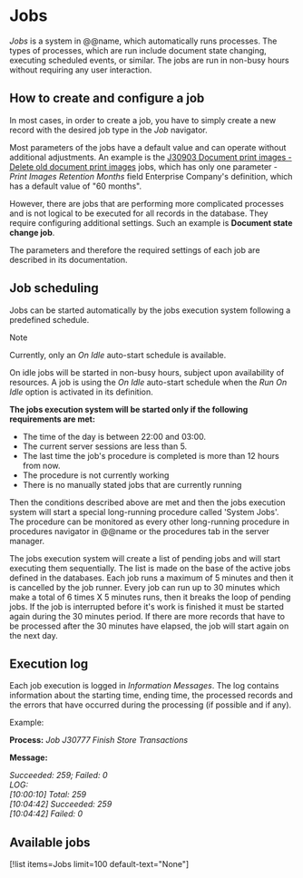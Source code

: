 # Jobs

*Jobs* is a system in @@name, which automatically runs processes. The types of processes, which are run include document state changing, executing scheduled events, or similar. The jobs are run in non-busy hours without requiring any user interaction.

## How to create and configure a job

In most cases, in order to create a job, you have to simply create a new record with the desired job type in the *Job* navigator.

Most parameters of the jobs have a default value and can operate without additional adjustments.
An example is the [J30903 Document print images - Delete old document print images](https://docs.erp.net/tech/advanced/jobs/J30903.html) jobs, which has only one parameter - *Print Images Retention Months* field Enterprise Company's definition, which has a default value of "60 months".

However, there are jobs that are performing more complicated processes and is not logical to be executed for all records in the database.
They require configuring additional settings. Such an example is **Document state change job**. 

The parameters and therefore the required settings of each job are described in its documentation.

## Job scheduling

Jobs can be started automatically by the jobs execution system following a predefined schedule.

> [!note]
> Currently, only an *On Idle* auto-start schedule is available. 
 
On idle jobs will be started in non-busy hours, subject upon availability of resources.
A job is using the *On Idle* auto-start schedule when the *Run On Idle* option is activated in its definition.

**The jobs execution system will be started only if the following requirements are met:**

- The time of the day is between 22:00 and 03:00.
- The current server sessions are less than 5.
- The last time the job's procedure is completed is more than 12 hours from now.
- The procedure is not currently working
- There is no manually stated jobs that are currently running

Then the conditions described above are met and then the jobs execution system will start a special long-running procedure called 'System Jobs'.
The procedure can be monitored as every other long-running procedure in procedures navigator in @@name or the procedures tab in the server manager.

The jobs execution system will create a list of pending jobs and will start executing them sequentially.
The list is made on the base of the active jobs defined in the databases.
Each job runs a maximum of 5 minutes and then it is cancelled by the job runner.
Every job can run up to 30 minutes which make a total of 6 times X 5 minutes runs, then it breaks the loop of pending jobs.
If the job is interrupted before it's work is finished it must be started again during the 30 minutes period.
If there are more records that have to be processed after the 30 minutes have elapsed, the job will start again on the next day. 

## Execution log

Each job execution is logged in *Information Messages*.
The log contains information about the starting time, ending time, the processed records and the errors that have occurred during the processing (if possible and if any).

Example:

**Process:** *Job J30777 Finish Store Transactions*

**Message:**

*Succeeded: 259; Failed: 0 <br>
LOG: <br>
[10:00:10] Total: 259 <br>
[10:04:42] Succeeded: 259 <br>
[10:04:42] Failed: 0*

## Available jobs

[!list items=Jobs limit=100 default-text="None"]
